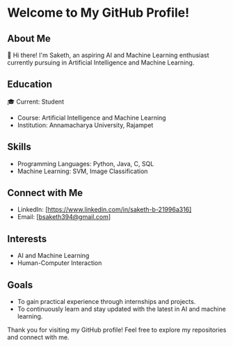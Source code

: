 # Welcome to My GitHub Profile!

## About Me

👋 Hi there! I'm Saketh, an aspiring AI and Machine Learning enthusiast currently pursuing in Artificial Intelligence and Machine Learning.

## Education

🎓 Current: Student  
- Course: Artificial Intelligence and Machine Learning  
- Institution: Annamacharya University, Rajampet

## Skills

- Programming Languages: Python, Java, C, SQL
- Machine Learning: SVM, Image Classification

## Connect with Me

- LinkedIn: [https://www.linkedin.com/in/saketh-b-21996a316]
- Email: [bsaketh394@gmail.com]

## Interests

- AI and Machine Learning
- Human-Computer Interaction

## Goals

- To gain practical experience through internships and projects.
- To continuously learn and stay updated with the latest in AI and machine learning.

Thank you for visiting my GitHub profile! Feel free to explore my repositories and connect with me.
